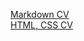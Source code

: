[Markdown CV](https://ira-dumanska.github.io/rsschool-cv/cv) <br/>
[HTML, CSS CV](https://ira-dumanska.github.io/rsschool-cv/)
